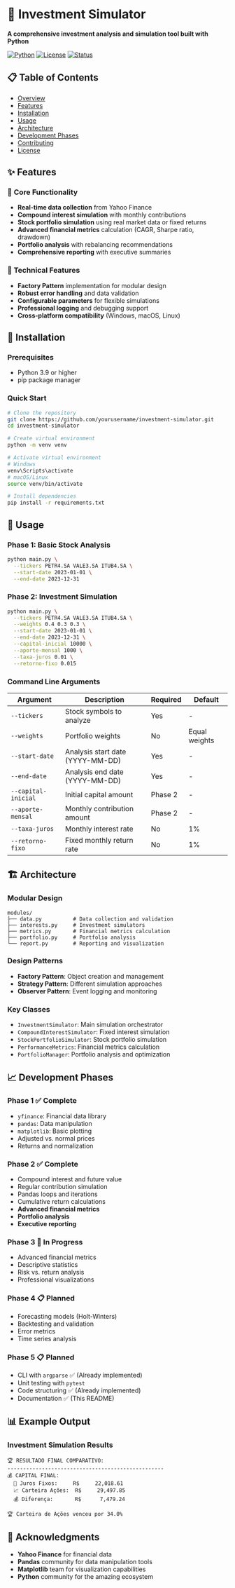 
# 🚀 Investment Simulator

**A comprehensive investment analysis and simulation tool built with Python**

[![Python](https://img.shields.io/badge/Python-3.9+-blue.svg)](https://python.org)
[![License](https://img.shields.io/badge/License-MIT-green.svg)](LICENSE)
[![Status](https://img.shields.io/badge/Status-Phase%202%20Complete-brightgreen.svg)](README.md)

## 📋 Table of Contents

- [Overview](#overview)
- [Features](#features)
- [Installation](#installation)
- [Usage](#usage)
- [Architecture](#architecture)
- [Development Phases](#development-phases)
- [Contributing](#contributing)
- [License](#license)

## ✨ Features

### 🎯 **Core Functionality**
- **Real-time data collection** from Yahoo Finance
- **Compound interest simulation** with monthly contributions
- **Stock portfolio simulation** using real market data or fixed returns
- **Advanced financial metrics** calculation (CAGR, Sharpe ratio, drawdown)
- **Portfolio analysis** with rebalancing recommendations
- **Comprehensive reporting** with executive summaries

### 🔧 **Technical Features**
- **Factory Pattern** implementation for modular design
- **Robust error handling** and data validation
- **Configurable parameters** for flexible simulations
- **Professional logging** and debugging support
- **Cross-platform compatibility** (Windows, macOS, Linux)

## 🚀 Installation

### Prerequisites
- Python 3.9 or higher
- pip package manager

### Quick Start
```bash
# Clone the repository
git clone https://github.com/yourusername/investment-simulator.git
cd investment-simulator

# Create virtual environment
python -m venv venv

# Activate virtual environment
# Windows
venv\Scripts\activate
# macOS/Linux
source venv/bin/activate

# Install dependencies
pip install -r requirements.txt
```

## 🎯 Usage

### Phase 1: Basic Stock Analysis
```bash
python main.py \
  --tickers PETR4.SA VALE3.SA ITUB4.SA \
  --start-date 2023-01-01 \
  --end-date 2023-12-31
```

### Phase 2: Investment Simulation
```bash
python main.py \
  --tickers PETR4.SA VALE3.SA ITUB4.SA \
  --weights 0.4 0.3 0.3 \
  --start-date 2023-01-01 \
  --end-date 2023-12-31 \
  --capital-inicial 10000 \
  --aporte-mensal 1000 \
  --taxa-juros 0.01 \
  --retorno-fixo 0.015
```

### Command Line Arguments

| Argument | Description | Required | Default |
|----------|-------------|----------|---------|
| `--tickers` | Stock symbols to analyze | Yes | - |
| `--weights` | Portfolio weights | No | Equal weights |
| `--start-date` | Analysis start date (YYYY-MM-DD) | Yes | - |
| `--end-date` | Analysis end date (YYYY-MM-DD) | Yes | - |
| `--capital-inicial` | Initial capital amount | Phase 2 | - |
| `--aporte-mensal` | Monthly contribution amount | Phase 2 | - |
| `--taxa-juros` | Monthly interest rate | No | 1% |
| `--retorno-fixo` | Fixed monthly return rate | No | 1% |

## 🏗️ Architecture

### **Modular Design**
```
modules/
├── data.py          # Data collection and validation
├── interests.py     # Investment simulators
├── metrics.py       # Financial metrics calculation
├── portfolio.py     # Portfolio analysis
└── report.py        # Reporting and visualization
```

### **Design Patterns**
- **Factory Pattern**: Object creation and management
- **Strategy Pattern**: Different simulation approaches
- **Observer Pattern**: Event logging and monitoring

### **Key Classes**
- `InvestmentSimulator`: Main simulation orchestrator
- `CompoundInterestSimulator`: Fixed interest simulation
- `StockPortfolioSimulator`: Stock portfolio simulation
- `PerformanceMetrics`: Financial metrics calculation
- `PortfolioManager`: Portfolio analysis and optimization

## 📈 Development Phases

### **Phase 1** ✅ Complete
- `yfinance`: Financial data library
- `pandas`: Data manipulation
- `matplotlib`: Basic plotting
- Adjusted vs. normal prices
- Returns and normalization

### **Phase 2** ✅ Complete
- Compound interest and future value
- Regular contribution simulation
- Pandas loops and iterations
- Cumulative return calculations
- **Advanced financial metrics**
- **Portfolio analysis**
- **Executive reporting**

### **Phase 3** 🚧 In Progress
- Advanced financial metrics
- Descriptive statistics
- Risk vs. return analysis
- Professional visualizations

### **Phase 4** 📋 Planned
- Forecasting models (Holt-Winters)
- Backtesting and validation
- Error metrics
- Time series analysis

### **Phase 5** 📋 Planned
- CLI with `argparse` ✅ (Already implemented)
- Unit testing with `pytest`
- Code structuring ✅ (Already implemented)
- Documentation ✅ (This README)

## 📊 Example Output

### Investment Simulation Results
```
🏆 RESULTADO FINAL COMPARATIVO:
--------------------------------------------------
💰 CAPITAL FINAL:
  🏦 Juros Fixos:     R$     22,018.61
  📈 Carteira Ações:  R$     29,497.85
  💰 Diferença:       R$      7,479.24

🏆 Carteira de Ações venceu por 34.0%
```

## 🙏 Acknowledgments

- **Yahoo Finance** for financial data
- **Pandas** community for data manipulation tools
- **Matplotlib** team for visualization capabilities
- **Python** community for the amazing ecosystem
